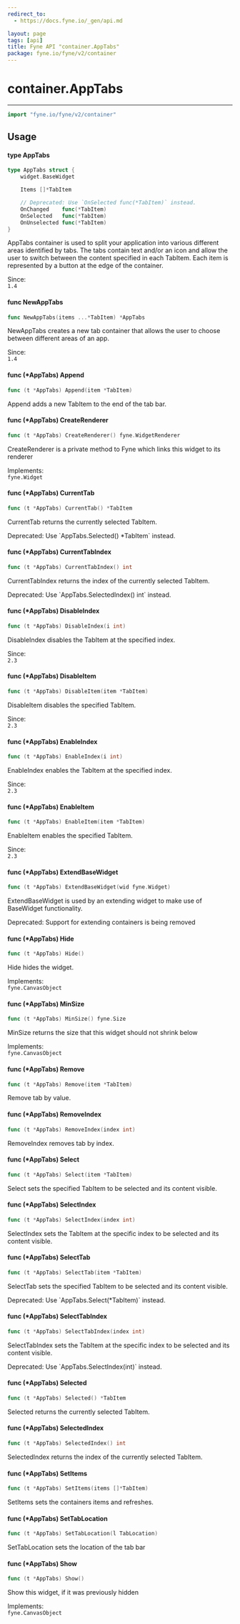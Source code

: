 ```yaml
---
redirect_to:
  - https://docs.fyne.io/_gen/api.md

layout: page
tags: [api]
title: Fyne API "container.AppTabs"
package: fyne.io/fyne/v2/container
---
```

# container.AppTabs
---
```go
import "fyne.io/fyne/v2/container"
```

## Usage

#### type AppTabs

```go
type AppTabs struct {
	widget.BaseWidget

	Items []*TabItem

	// Deprecated: Use `OnSelected func(*TabItem)` instead.
	OnChanged    func(*TabItem)
	OnSelected   func(*TabItem)
	OnUnselected func(*TabItem)
}
```

AppTabs container is used to split your application into various different areas identified by tabs. The tabs contain text and/or an icon and allow the user to switch between the content specified in each TabItem. Each item is represented by a button at the edge of the container.


<div class="since">Since: <code>
1.4</code></div>

#### func  NewAppTabs

```go
func NewAppTabs(items ...*TabItem) *AppTabs
```
NewAppTabs creates a new tab container that allows the user to choose between different areas of an app.


<div class="since">Since: <code>
1.4</code></div>

#### func (*AppTabs) Append

```go
func (t *AppTabs) Append(item *TabItem)
```
Append adds a new TabItem to the end of the tab bar.

#### func (*AppTabs) CreateRenderer

```go
func (t *AppTabs) CreateRenderer() fyne.WidgetRenderer
```
CreateRenderer is a private method to Fyne which links this widget to its renderer


<div class="implements">Implements: <code>
fyne.Widget</code></div>

#### func (*AppTabs) CurrentTab

```go
func (t *AppTabs) CurrentTab() *TabItem
```
CurrentTab returns the currently selected TabItem.


<div class="deprecated">
Deprecated: Use `AppTabs.Selected() *TabItem` instead.</div>

#### func (*AppTabs) CurrentTabIndex

```go
func (t *AppTabs) CurrentTabIndex() int
```
CurrentTabIndex returns the index of the currently selected TabItem.


<div class="deprecated">
Deprecated: Use `AppTabs.SelectedIndex() int` instead.</div>

#### func (*AppTabs) DisableIndex

```go
func (t *AppTabs) DisableIndex(i int)
```
DisableIndex disables the TabItem at the specified index.


<div class="since">Since: <code>
2.3</code></div>

#### func (*AppTabs) DisableItem

```go
func (t *AppTabs) DisableItem(item *TabItem)
```
DisableItem disables the specified TabItem.


<div class="since">Since: <code>
2.3</code></div>

#### func (*AppTabs) EnableIndex

```go
func (t *AppTabs) EnableIndex(i int)
```
EnableIndex enables the TabItem at the specified index.


<div class="since">Since: <code>
2.3</code></div>

#### func (*AppTabs) EnableItem

```go
func (t *AppTabs) EnableItem(item *TabItem)
```
EnableItem enables the specified TabItem.


<div class="since">Since: <code>
2.3</code></div>

#### func (*AppTabs) ExtendBaseWidget

```go
func (t *AppTabs) ExtendBaseWidget(wid fyne.Widget)
```
ExtendBaseWidget is used by an extending widget to make use of BaseWidget functionality.


<div class="deprecated">
Deprecated: Support for extending containers is being removed</div>

#### func (*AppTabs) Hide

```go
func (t *AppTabs) Hide()
```
Hide hides the widget.


<div class="implements">Implements: <code>
fyne.CanvasObject</code></div>

#### func (*AppTabs) MinSize

```go
func (t *AppTabs) MinSize() fyne.Size
```
MinSize returns the size that this widget should not shrink below


<div class="implements">Implements: <code>
fyne.CanvasObject</code></div>

#### func (*AppTabs) Remove

```go
func (t *AppTabs) Remove(item *TabItem)
```
Remove tab by value.

#### func (*AppTabs) RemoveIndex

```go
func (t *AppTabs) RemoveIndex(index int)
```
RemoveIndex removes tab by index.

#### func (*AppTabs) Select

```go
func (t *AppTabs) Select(item *TabItem)
```
Select sets the specified TabItem to be selected and its content visible.

#### func (*AppTabs) SelectIndex

```go
func (t *AppTabs) SelectIndex(index int)
```
SelectIndex sets the TabItem at the specific index to be selected and its content visible.

#### func (*AppTabs) SelectTab

```go
func (t *AppTabs) SelectTab(item *TabItem)
```
SelectTab sets the specified TabItem to be selected and its content visible.


<div class="deprecated">
Deprecated: Use `AppTabs.Select(*TabItem)` instead.</div>

#### func (*AppTabs) SelectTabIndex

```go
func (t *AppTabs) SelectTabIndex(index int)
```
SelectTabIndex sets the TabItem at the specific index to be selected and its content visible.


<div class="deprecated">
Deprecated: Use `AppTabs.SelectIndex(int)` instead.</div>

#### func (*AppTabs) Selected

```go
func (t *AppTabs) Selected() *TabItem
```
Selected returns the currently selected TabItem.

#### func (*AppTabs) SelectedIndex

```go
func (t *AppTabs) SelectedIndex() int
```
SelectedIndex returns the index of the currently selected TabItem.

#### func (*AppTabs) SetItems

```go
func (t *AppTabs) SetItems(items []*TabItem)
```
SetItems sets the containers items and refreshes.

#### func (*AppTabs) SetTabLocation

```go
func (t *AppTabs) SetTabLocation(l TabLocation)
```
SetTabLocation sets the location of the tab bar

#### func (*AppTabs) Show

```go
func (t *AppTabs) Show()
```
Show this widget, if it was previously hidden


<div class="implements">Implements: <code>
fyne.CanvasObject</code></div>
